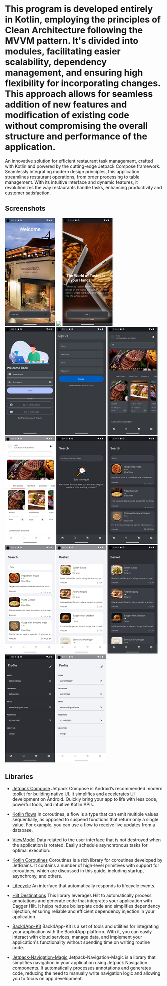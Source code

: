 # This program is developed entirely in Kotlin, employing the principles of Clean Architecture following the MVVM pattern. It's divided into modules, facilitating easier scalability, dependency management, and ensuring high flexibility for incorporating changes. This approach allows for seamless addition of new features and modification of existing code without compromising the overall structure and performance of the application.

An innovative solution for efficient restaurant task management, crafted with Kotlin and powered by the cutting-edge Jetpack Compose framework. Seamlessly integrating modern design principles, this application streamlines restaurant operations, from order processing to table management. With its intuitive interface and dynamic features, it revolutionizes the way restaurants handle tasks, enhancing productivity and customer satisfaction.

## Screenshots

[<img src="meta/screenshots/screenshot_first.png" width=160>](meta/screenshots/screenshot_first.png)
[<img src="meta/screenshots/screenshot_second.png" width=160>](meta/screenshots/screensho_second.png)
[<img src="meta/screenshots/screenshot_third.png" width=160>](meta/screenshots/screenshot_third.png)
[<img src="meta/screenshots/screenshot_fours.png" width=160>](meta/screenshots/screenshot_fours.png)
[<img src="meta/screenshots/screenshot_fifth.png" width=160>](meta/screenshots/screenshot_fifth.png)
[<img src="meta/screenshots/screenshot_sixth.png" width=160>](meta/screenshots/screenshot_sixth.png)
[<img src="meta/screenshots/screenshot_seventh.png" width=160>](meta/screenshots/screenshot_seventh.png)
[<img src="meta/screenshots/screenshot_eight.png" width=160>](meta/screenshots/screenshot_eight.png)
[<img src="meta/screenshots/screenshot_nineth.png" width=160>](meta/screenshots/screenshot_nineth.png)
[<img src="meta/screenshots/screenshot_tenth.png" width=160>](meta/screenshots/screenshot_tenth.png)
[<img src="meta/screenshots/screenshot_eleventh.png" width=160>](meta/screenshots/screenshot_eleventh.png)
[<img src="meta/screenshots/screenshot_tveleveth.png" width=160>](meta/screenshots/screenshot_tveleveth.png)
[<img src="meta/screenshots/screenshot_thirteenth.png" width=160>](meta/screenshots/screenshot_thirteenth.png)
[<img src="meta/screenshots/screenshot_fourtheenth.png" width=160>](meta/screenshots/screenshot_fourtheenth.png)

## Libraries 

* [Jetpack Compose](https://developer.android.com/jetpack/compose) Jetpack Compose is Android’s
  recommended modern toolkit for building native UI. It simplifies and accelerates UI development on
  Android. Quickly bring your app to life with less code, powerful tools, and intuitive Kotlin APIs.

* [Kotlin flows](https://developer.android.com/kotlin/flow) In coroutines, a flow is a type that can
  emit multiple values sequentially, as opposed to suspend functions that return only a single
  value. For example, you can use a flow to receive live updates from a database.

* [ViewModel](https://developer.android.com/topic/libraries/architecture/viewmodel) Data related to
  the user interface that is not destroyed when the application is rotated. Easily schedule
  asynchronous tasks for optimal execution.

* [Kotlin Coroutines](https://github.com/Kotlin/kotlinx.coroutines) Coroutines is a rich library for
  coroutines developed by JetBrains. It contains a number of high-level primitives with support for
  coroutines, which are discussed in this guide, including startup, asynchrony, and others.

* [Lifecycle](https://developer.android.com/topic/libraries/architecture/lifecycle) An interface
  that automatically responds to lifecycle events.

* [Hilt Destinations](https://developer.android.com/training/dependency-injection/hilt-android) 
  This library leverages Hilt to automatically process annotations and 
  generate code that integrates your application with Dagger Hilt.
  It helps reduce boilerplate code and simplifies dependency injection,
  ensuring reliable and efficient dependency injection in your application.

* [Back4App-Kit](https://www.back4app.com/)
  Back4App-Kit is a set of tools and utilities for integrating your application with the Back4App platform. 
  With it, you can easily interact with cloud services, manage data, 
  and implement your application's functionality without spending time on writing routine code.

* [Jetpack-Navigation-Magic](https://developer.android.com/guide/navigation/navcontroller)
  Jetpack-Navigation-Magic is a library that simplifies navigation in your application using Jetpack Navigation components.
  It automatically processes annotations and generates code,
  reducing the need to manually write navigation logic and allowing you to focus on app development.